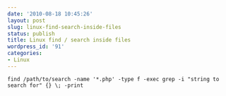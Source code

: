 ```yaml
---
date: '2010-08-18 10:45:26'
layout: post
slug: linux-find-search-inside-files
status: publish
title: Linux find / search inside files
wordpress_id: '91'
categories:
- Linux
---
```


`find /path/to/search -name '*.php' -type f -exec grep -i "string to search for" {} \; -print`
